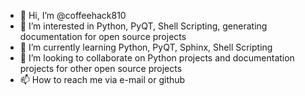 - 👋 Hi, I’m @coffeehack810
- 👀 I’m interested in Python, PyQT, Shell Scripting, generating documentation for open source projects
- 🌱 I’m currently learning Python, PyQT, Sphinx, Shell Scripting
- 💞️ I’m looking to collaborate on Python projects and documentation projects for other open source projects
- 📫 How to reach me via e-mail or github

<!---
coffeehack810/coffeehack810 is a ✨ special ✨ repository because its `README.md` (this file) appears on your GitHub profile.
You can click the Preview link to take a look at your changes.
--->
